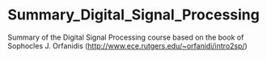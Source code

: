 # Summary_Digital_Signal_Processing
Summary of the Digital Signal Processing course based on the book of Sophocles J. Orfanidis (http://www.ece.rutgers.edu/~orfanidi/intro2sp/)
